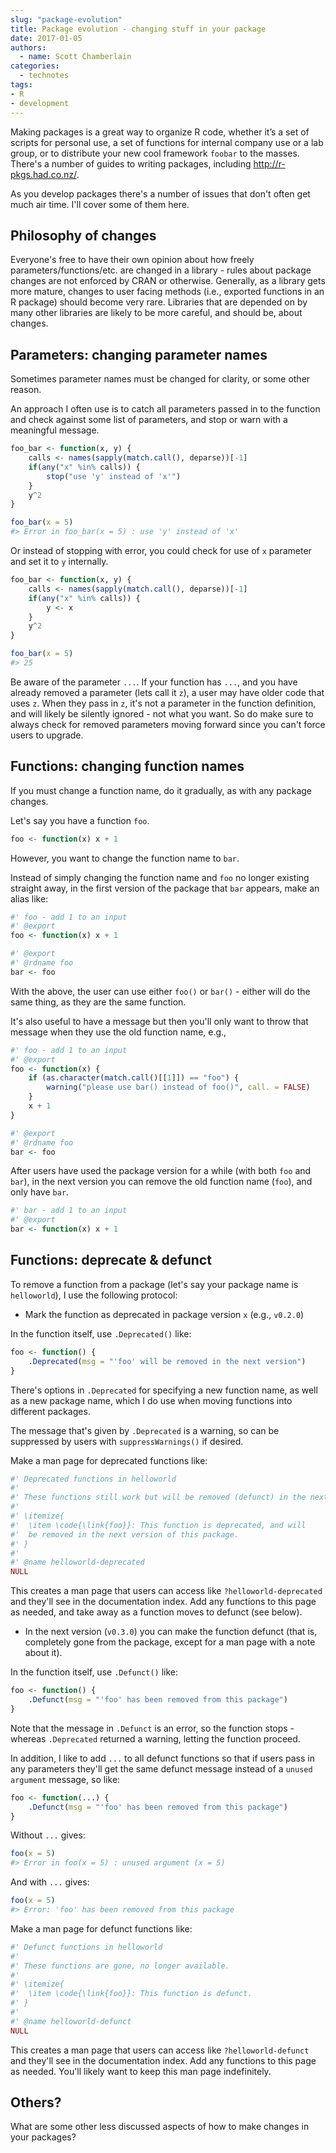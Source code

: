 ```yaml
---
slug: "package-evolution"
title: Package evolution - changing stuff in your package
date: 2017-01-05
authors:
  - name: Scott Chamberlain
categories:
  - technotes
tags:
- R
- development
---
```


Making packages is a great way to organize R code, whether it’s a set of scripts for personal use, a set of functions for internal company use or a lab group, or to distribute your new cool framework `foobar` to the masses. There's a number of guides to writing packages, including <http://r-pkgs.had.co.nz/>.

As you develop packages there's a number of issues that don't often get much air time. I'll cover some of them here.

## Philosophy of changes

Everyone's free to have their own opinion about how freely parameters/functions/etc. are changed in a library - rules about package changes are not enforced by CRAN or otherwise. Generally, as a library gets more mature, changes to user facing methods (i.e., exported functions in an R package) should become very rare. Libraries that are depended on by many other libraries are likely to be more careful, and should be, about changes. 

## Parameters: changing parameter names

Sometimes parameter names must be changed for clarity, or some other reason. 

An approach I often use is to catch all parameters passed in to the function and check against some list of parameters, and stop or warn with a meaningful message.

```r
foo_bar <- function(x, y) {
    calls <- names(sapply(match.call(), deparse))[-1]
    if(any("x" %in% calls)) {
        stop("use 'y' instead of 'x'")
    }
    y^2
}

foo_bar(x = 5)
#> Error in foo_bar(x = 5) : use 'y' instead of 'x' 
```

Or instead of stopping with error, you could check for use of `x` parameter and set it to `y` internally. 

```r
foo_bar <- function(x, y) {
    calls <- names(sapply(match.call(), deparse))[-1]
    if(any("x" %in% calls)) {
        y <- x
    }
    y^2
}

foo_bar(x = 5)
#> 25
```

Be aware of the parameter `...`. If your function has `...`, and you have already removed a parameter (lets call it `z`), a user may have older code that uses `z`. When they pass in `z`, it's not a parameter in the function definition, and will likely be silently ignored - not what you want. So do make sure to always check for removed parameters moving forward since you can't force users to upgrade.

## Functions: changing function names

If you must change a function name, do it gradually, as with any package changes. 

Let's say you have a function `foo`.

```r
foo <- function(x) x + 1
```

However, you want to change the function name to `bar`. 

Instead of simply changing the function name and `foo` no longer existing straight away, in the first version of the package that `bar` appears, make an alias like:

```r
#' foo - add 1 to an input
#' @export
foo <- function(x) x + 1

#' @export
#' @rdname foo
bar <- foo
```

With the above, the user can use either `foo()` or `bar()` - either will do the same thing, as they are the same function.

It's also useful to have a message but then you'll only want to throw that message when they use the old function name, e.g.,

```r
#' foo - add 1 to an input
#' @export
foo <- function(x) {
    if (as.character(match.call()[[1]]) == "foo") {
        warning("please use bar() instead of foo()", call. = FALSE)
    }
    x + 1
}

#' @export
#' @rdname foo
bar <- foo
```

After users have used the package version for a while (with both `foo` and `bar`), in the next version you can remove the old function name (`foo`), and only have `bar`.

```r
#' bar - add 1 to an input
#' @export
bar <- function(x) x + 1
```

## Functions: deprecate & defunct

To remove a function from a package (let's say your package name is `helloworld`), I use the following protocol:

* Mark the function as deprecated in package version `x` (e.g., `v0.2.0`)

In the function itself, use `.Deprecated()` like:

```r
foo <- function() {
    .Deprecated(msg = "'foo' will be removed in the next version")
}
```

There's options in `.Deprecated` for specifying a new function name, as well as a new package name, which I do use when moving functions into different packages.

The message that's given by `.Deprecated` is a warning, so can be suppressed by users with `suppressWarnings()` if desired.

Make a man page for deprecated functions like:

```r
#' Deprecated functions in helloworld
#' 
#' These functions still work but will be removed (defunct) in the next version.
#' 
#' \itemize{
#'  \item \code{\link{foo}}: This function is deprecated, and will
#'  be removed in the next version of this package.
#' }
#' 
#' @name helloworld-deprecated
NULL
```

This creates a man page that users can access like `?helloworld-deprecated` and they'll see in the documentation index. Add any functions to this page as needed, and take away as a function moves to defunct (see below).

* In the next version (`v0.3.0`) you can make the function defunct (that is, completely gone from the package, except for a man page with a note about it).

In the function itself, use `.Defunct()` like:

```r
foo <- function() {
    .Defunct(msg = "'foo' has been removed from this package")
}
```

Note that the message in `.Defunct` is an error, so the function stops - whereas `.Deprecated` returned a warning, letting the function proceed.

In addition, I like to add `...` to all defunct functions so that if users pass in any parameters they'll get the same defunct message instead of a `unused argument` message, so like:

```r
foo <- function(...) {
    .Defunct(msg = "'foo' has been removed from this package")
}
```

Without `...` gives:

```r
foo(x = 5)
#> Error in foo(x = 5) : unused argument (x = 5)
```

And with `...` gives:

```r
foo(x = 5)
#> Error: 'foo' has been removed from this package
```

Make a man page for defunct functions like:

```r
#' Defunct functions in helloworld
#' 
#' These functions are gone, no longer available.
#' 
#' \itemize{
#'  \item \code{\link{foo}}: This function is defunct.
#' }
#' 
#' @name helloworld-defunct
NULL
```

This creates a man page that users can access like `?helloworld-defunct` and they'll see in the documentation index. Add any functions to this page as needed. You'll likely want to keep this man page indefinitely.

## Others?

What are some other less discussed aspects of how to make changes in your packages? 
